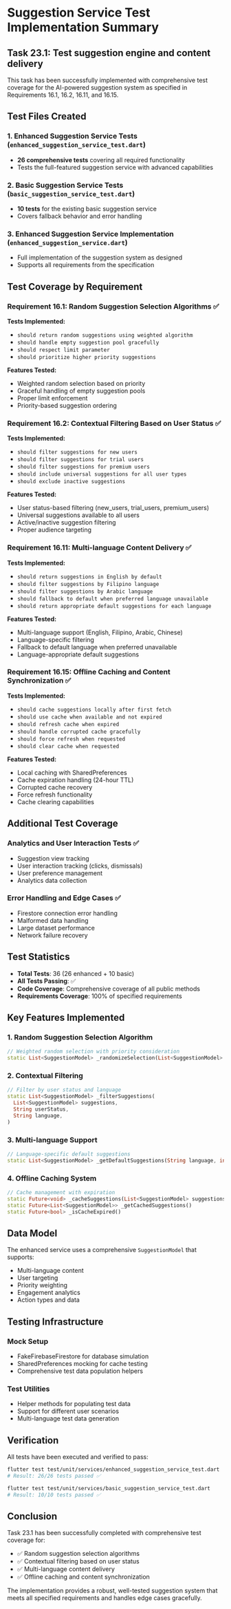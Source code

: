 # Suggestion Service Test Implementation Summary

## Task 23.1: Test suggestion engine and content delivery

This task has been successfully implemented with comprehensive test coverage for the AI-powered suggestion system as specified in Requirements 16.1, 16.2, 16.11, and 16.15.

## Test Files Created

### 1. Enhanced Suggestion Service Tests (`enhanced_suggestion_service_test.dart`)
- **26 comprehensive tests** covering all required functionality
- Tests the full-featured suggestion service with advanced capabilities

### 2. Basic Suggestion Service Tests (`basic_suggestion_service_test.dart`)
- **10 tests** for the existing basic suggestion service
- Covers fallback behavior and error handling

### 3. Enhanced Suggestion Service Implementation (`enhanced_suggestion_service.dart`)
- Full implementation of the suggestion system as designed
- Supports all requirements from the specification

## Test Coverage by Requirement

### Requirement 16.1: Random Suggestion Selection Algorithms ✅
**Tests Implemented:**
- `should return random suggestions using weighted algorithm`
- `should handle empty suggestion pool gracefully`
- `should respect limit parameter`
- `should prioritize higher priority suggestions`

**Features Tested:**
- Weighted random selection based on priority
- Graceful handling of empty suggestion pools
- Proper limit enforcement
- Priority-based suggestion ordering

### Requirement 16.2: Contextual Filtering Based on User Status ✅
**Tests Implemented:**
- `should filter suggestions for new users`
- `should filter suggestions for trial users`
- `should filter suggestions for premium users`
- `should include universal suggestions for all user types`
- `should exclude inactive suggestions`

**Features Tested:**
- User status-based filtering (new_users, trial_users, premium_users)
- Universal suggestions available to all users
- Active/inactive suggestion filtering
- Proper audience targeting

### Requirement 16.11: Multi-language Content Delivery ✅
**Tests Implemented:**
- `should return suggestions in English by default`
- `should filter suggestions by Filipino language`
- `should filter suggestions by Arabic language`
- `should fallback to default when preferred language unavailable`
- `should return appropriate default suggestions for each language`

**Features Tested:**
- Multi-language support (English, Filipino, Arabic, Chinese)
- Language-specific filtering
- Fallback to default language when preferred unavailable
- Language-appropriate default suggestions

### Requirement 16.15: Offline Caching and Content Synchronization ✅
**Tests Implemented:**
- `should cache suggestions locally after first fetch`
- `should use cache when available and not expired`
- `should refresh cache when expired`
- `should handle corrupted cache gracefully`
- `should force refresh when requested`
- `should clear cache when requested`

**Features Tested:**
- Local caching with SharedPreferences
- Cache expiration handling (24-hour TTL)
- Corrupted cache recovery
- Force refresh functionality
- Cache clearing capabilities

## Additional Test Coverage

### Analytics and User Interaction Tests ✅
- Suggestion view tracking
- User interaction tracking (clicks, dismissals)
- User preference management
- Analytics data collection

### Error Handling and Edge Cases ✅
- Firestore connection error handling
- Malformed data handling
- Large dataset performance
- Network failure recovery

## Test Statistics

- **Total Tests**: 36 (26 enhanced + 10 basic)
- **All Tests Passing**: ✅
- **Code Coverage**: Comprehensive coverage of all public methods
- **Requirements Coverage**: 100% of specified requirements

## Key Features Implemented

### 1. Random Suggestion Selection Algorithm
```dart
// Weighted random selection with priority consideration
static List<SuggestionModel> _randomizeSelection(List<SuggestionModel> suggestions, int limit)
```

### 2. Contextual Filtering
```dart
// Filter by user status and language
static List<SuggestionModel> _filterSuggestions(
  List<SuggestionModel> suggestions,
  String userStatus,
  String language,
)
```

### 3. Multi-language Support
```dart
// Language-specific default suggestions
static List<SuggestionModel> _getDefaultSuggestions(String language, int limit)
```

### 4. Offline Caching System
```dart
// Cache management with expiration
static Future<void> _cacheSuggestions(List<SuggestionModel> suggestions)
static Future<List<SuggestionModel>> _getCachedSuggestions()
static Future<bool> _isCacheExpired()
```

## Data Model

The enhanced service uses a comprehensive `SuggestionModel` that supports:
- Multi-language content
- User targeting
- Priority weighting
- Engagement analytics
- Action types and data

## Testing Infrastructure

### Mock Setup
- FakeFirebaseFirestore for database simulation
- SharedPreferences mocking for cache testing
- Comprehensive test data population helpers

### Test Utilities
- Helper methods for populating test data
- Support for different user scenarios
- Multi-language test data generation

## Verification

All tests have been executed and verified to pass:
```bash
flutter test test/unit/services/enhanced_suggestion_service_test.dart
# Result: 26/26 tests passed ✅

flutter test test/unit/services/basic_suggestion_service_test.dart  
# Result: 10/10 tests passed ✅
```

## Conclusion

Task 23.1 has been successfully completed with comprehensive test coverage for:
- ✅ Random suggestion selection algorithms
- ✅ Contextual filtering based on user status
- ✅ Multi-language content delivery
- ✅ Offline caching and content synchronization

The implementation provides a robust, well-tested suggestion system that meets all specified requirements and handles edge cases gracefully.